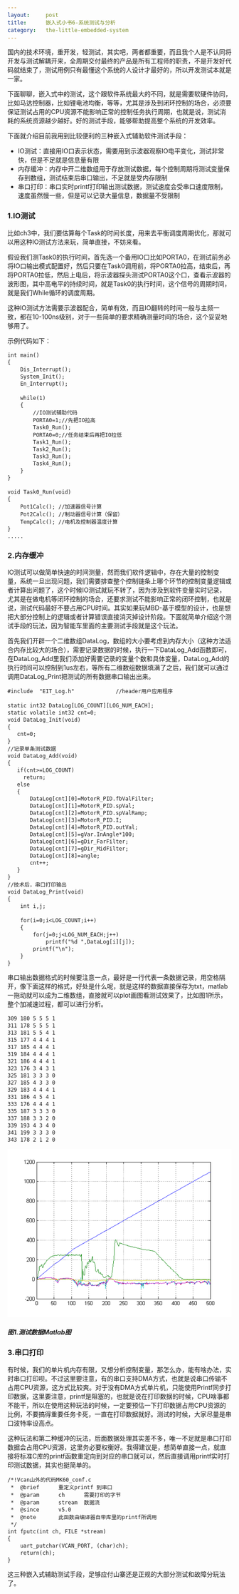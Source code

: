 ```yaml
---
layout:     post
title:      嵌入式小书6-系统测试与分析
category:   the-little-embedded-system
---
```


国内的技术环境，重开发，轻测试，其实吧，两者都重要，而且我个人是不认同将开发与测试解耦开来，全周期交付最终的产品是所有工程师的职责，不是开发好代码就结束了，测试用例只有最懂这个系统的人设计才最好的，所以开发测试本就是一家。

下面聊聊，嵌入式中的测试，这个跟软件系统最大的不同，就是需要软硬件协同，比如马达控制器，比如锂电池均衡，等等，尤其是涉及到闭环控制的场合，必须要保证测试占用的CPU资源不能影响正常的控制任务执行周期，也就是说，测试消耗的系统资源越少越好。好的测试手段，能够帮助提高整个系统的开发效率。

下面就介绍目前我用到比较便利的三种嵌入式辅助软件测试手段：

* IO测试：直接用IO口表示状态，需要用到示波器观察IO电平变化，测试非常快，但是不足就是信息量有限
* 内存缓冲：内存中开二维数组用于存放测试数据，每个控制周期将测试变量保存到数组，测试结束后串口输出，不足就是受内存限制
* 串口打印：串口实时printf打印输出测试数据，测试速度会受串口速度限制，速度虽然慢一些，但是可以记录大量信息，数据量不受限制

### 1.IO测试

比如ch3中，我们要估算每个Task的时间长度，用来去平衡调度周期优化，那就可以用这种IO测试方法来玩，简单直接，不妨来看。

假设我们测Task0的执行时间，首先选一个备用IO口比如PORTA0，在测试前务必将IO口输出模式配置好，然后只要在Task0调用前，将PORTA0拉高，结束后，再将PORTA0拉低，然后上电后，将示波器探头测试PORTA0这个口，查看示波器的波形图，其中高电平的持续时间，就是Task0的执行时间，这个信号的周期时间，就是我们While循环的调度周期。

这种IO测试方法需要示波器配合，简单有效，而且IO翻转的时间一般与主频一致，都在10-100ns级别，对于一些简单的要求精确测量时间的场合，这个妥妥地够用了。

示例代码如下：

```
int main()
{
    Dis_Interrupt();
    System_Init();
    En_Interrupt();

    while(1)
    {
        //IO测试辅助代码
        PORTA0=1;//先把IO拉高
        Task0_Run();
        PORTA0=0;//任务结束后再把IO拉低
        Task1_Run();
        Task2_Run();
        Task3_Run();
        Task4_Run();
    }
}

void Task0_Run(void)
{
    Pot1Calc(); //加速器信号计算
    Pot2Calc(); //制动器信号计算（保留）
    TempCalc(); //电机及控制器温度计算
}
.....
```

### 2.内存缓冲

IO测试可以做简单快速的时间测量，然而我们软件逻辑中，存在大量的控制变量，系统一旦出现问题，我们需要排查整个控制链条上哪个环节的控制变量逻辑或者计算出问题了，这个时候IO测试就玩不转了，因为涉及到软件变量实时记录，尤其是在做电机等闭环控制的场合，还要求测试不能影响正常的闭环控制，也就是说，测试代码最好不要占用CPU时间。其实如果玩MBD-基于模型的设计，也是想把大部分控制上的逻辑或者计算错误直接消灭掉设计阶段。下面就简单介绍这个测试手段的玩法，因为智能车里面的主要测试手段就是这个玩法。

首先我们开辟一个二维数组DataLog，数组的大小要考虑到内存大小（这种方法适合内存比较大的场合），需要记录数据的时候，执行一下DataLog\_Add函数即可，在DataLog\_Add里我们添加好需要记录的变量个数和具体变量，DataLog\_Add的执行时间可以控制到1us左右，等所有二维数组数据填满了之后，我们就可以通过调用DataLog\_Print把测试的所有数据串口输出出来。

```
#include  "EIT_Log.h"             //header用户应用程序

static int32 DataLog[LOG_COUNT][LOG_NUM_EACH];
static volatile int32 cnt=0;
void DataLog_Init(void)
{
   cnt=0;
}
//记录单条测试数据
void DataLog_Add(void)
{
   if(cnt>=LOG_COUNT)
     return;
   else
   {
       DataLog[cnt][0]=MotorR_PID.fbValFilter;
       DataLog[cnt][1]=MotorR_PID.spVal;
       DataLog[cnt][2]=MotorR_PID.spValRamp;
       DataLog[cnt][3]=MotorR_PID.I;
       DataLog[cnt][4]=MotorR_PID.outVal;
       DataLog[cnt][5]=gVar.InAngle*100;
       DataLog[cnt][6]=gDir_FarFilter;
       DataLog[cnt][7]=gDir_MidFilter;
       DataLog[cnt][8]=angle;
       cnt++;
   }
}
//技术后，串口打印输出
void DataLog_Print(void)
{
    int i,j;

    for(i=0;i<LOG_COUNT;i++)
    {
        for(j=0;j<LOG_NUM_EACH;j++)
            printf("%d ",DataLog[i][j]);
        printf("\n");
    }
}
```

串口输出数据格式的时候要注意一点，最好是一行代表一条数据记录，用空格隔开，像下面这样的格式，好处是什么呢，就是这样的数据直接保存为txt，matlab一拖动就可以成为二维数组，直接就可以plot画图看测试效果了，比如图1所示，整个加减速过程，都可以进行分析。

```
309 180 5 5 5 1
311 178 5 5 5 1
313 181 5 5 4 1
315 177 4 4 4 1
317 185 4 4 4 1
319 184 4 4 4 1
321 186 4 4 4 1
323 176 3 4 3 1
325 181 3 3 3 0
327 185 4 3 3 0
329 183 4 4 4 1
331 186 4 5 4 1
333 176 4 4 4 1
335 187 3 3 3 0
337 188 3 3 2 0
339 193 4 3 4 0
341 199 3 3 3 0
343 178 2 1 2 0
```

![](/images/the-little-embedded-system/EmbeddedSystem_S5_P11.png)

##### 图1.测试数据Matlab图

### 3.串口打印

有时候，我们的单片机内存有限，又想分析控制变量，那怎么办，能有啥办法，实时串口打印呗。不过这里要注意，有的串口支持DMA方式，也就是说串口传输不占用CPU资源，这方式比较爽。对于没有DMA方式单片机，只能使用Printf同步打印数据，这里要注意，printf是阻塞的，也就是说在打印数据的时候，CPU啥事都不能干，所以在使用这种玩法的时候，一定要预估一下打印数据占用CPU资源的比例，不要搞得重要任务卡死，一直在打印数据就好。测试的时候，大家尽量是串口波特率设高点。

这种玩法和第二种缓冲的玩法，后面数据处理其实差不多，唯一不足就是串口打印数据会占用CPU资源，这里务必要权衡好。我得建议是，想简单直接一点，就直接将标准C库的printf函数重定向到对应的串口就可以，然后直接调用printf实时打印测试数据，其实也挺简单的。

```
/*!Vcan山外的代码MK60_conf.c
 *  @brief      重定义printf 到串口
 *  @param      ch      需要打印的字节
 *  @param      stream  数据流
 *  @since      v5.0
 *  @note       此函数由编译器自带库里的printf所调用
 */
int fputc(int ch, FILE *stream)
{
    uart_putchar(VCAN_PORT, (char)ch);
    return(ch);
}
```

这三种嵌入式辅助测试手段，足够应付山寨还是正规的大部分测试和故障分玩法了。

